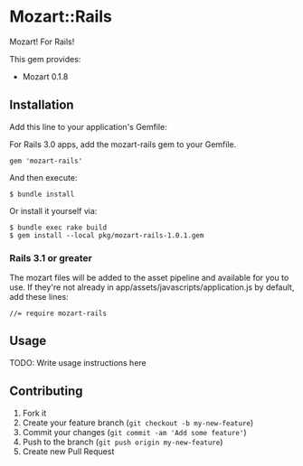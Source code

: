 # Mozart::Rails

Mozart! For Rails!

This gem provides:

* Mozart 0.1.8

## Installation

Add this line to your application's Gemfile:

For Rails 3.0 apps, add the mozart-rails gem to your Gemfile.

    gem 'mozart-rails'

And then execute:

    $ bundle install

Or install it yourself via:

    $ bundle exec rake build
    $ gem install --local pkg/mozart-rails-1.0.1.gem

### Rails 3.1 or greater

The mozart files will be added to the asset pipeline and available for you to 
use. If they're not already in app/assets/javascripts/application.js by default, 
add these lines:

    //= require mozart-rails

## Usage

TODO: Write usage instructions here

## Contributing

1. Fork it
2. Create your feature branch (`git checkout -b my-new-feature`)
3. Commit your changes (`git commit -am 'Add some feature'`)
4. Push to the branch (`git push origin my-new-feature`)
5. Create new Pull Request
